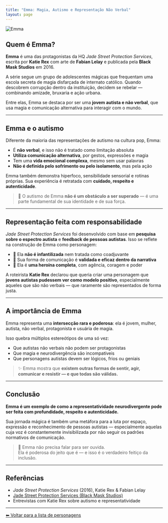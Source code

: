 ```yaml
---
title: "Emma: Magia, Autismo e Representação Não Verbal"
layout: page
---
```


![Emma](https://itxesco.github.io/assets/figuras/autismo/Emma.jpeg)

## Quem é Emma?

**Emma** é uma das protagonistas da HQ *Jade Street Protection Services*, escrita por **Katie Rex** com arte de **Fabian Lelay** e publicada pela **Black Mask Studios** em 2016.

A série segue um grupo de adolescentes mágicas que frequentam uma escola secreta de magia disfarçada de internato católico. Quando descobrem corrupção dentro da instituição, decidem se rebelar — combinando amizade, bruxaria e ação urbana.

Entre elas, Emma se destaca por ser uma **jovem autista e não verbal**, que usa magia e comunicação alternativa para interagir com o mundo.

---

## Emma e o autismo

Diferente da maioria das representações de autismo na cultura pop, Emma:

- É **não verbal**, e isso não é tratado como limitação absoluta  
- **Utiliza comunicação alternativa**, por gestos, expressões e magia  
- Tem uma **vida emocional complexa**, mesmo sem usar palavras  
- **Não é definida pelo sofrimento ou pelo isolamento**, mas pela ação

Emma também demonstra hiperfoco, sensibilidade sensorial e rotinas próprias. Sua experiência é retratada com **cuidado, respeito e autenticidade**.

> 🧠 O autismo de Emma **não é um obstáculo a ser superado** — é uma parte fundamental de sua identidade e de sua força.

---

## Representação feita com responsabilidade

*Jade Street Protection Services* foi desenvolvido com base em **pesquisa sobre o espectro autista** e **feedback de pessoas autistas**. Isso se reflete na construção de Emma como personagem:

- 🧩 Ela **não é infantilizada** nem tratada como coadjuvante  
- 💬 Sua forma de comunicação é **validada e eficaz dentro da narrativa**  
- 🌟 Ela é **uma heroína completa**, com agência, coragem e poder

A roteirista **Katie Rex** declarou que queria criar uma personagem que **jovens autistas pudessem ver como modelo positivo**, especialmente aqueles que são não verbais — que raramente são representados de forma justa.

---

## A importância de Emma

Emma representa uma **intersecção rara e poderosa**: ela é jovem, mulher, autista, não verbal, protagonista e usuária de magia.

Isso quebra múltiplos estereótipos de uma só vez:

- Que autistas não verbais não podem ser protagonistas  
- Que magia e neurodivergência são incompatíveis  
- Que personagens autistas devem ser lógicos, frios ou geniais

> ✨ Emma mostra que **existem outras formas de sentir, agir, comunicar e resistir — e que todas são válidas.**

---

## Conclusão

**Emma é um exemplo de como a representatividade neurodivergente pode ser feita com profundidade, respeito e autenticidade.**

Sua jornada mágica é também uma metáfora para a luta por espaço, expressão e reconhecimento de pessoas autistas — especialmente aquelas cuja voz é constantemente invisibilizada por não seguir os padrões normativos de comunicação.

> 🔮 Emma não precisa falar para ser ouvida.  
> Ela é poderosa do jeito que é — e isso é o verdadeiro feitiço da inclusão.

---

## Referências

- *Jade Street Protection Services* (2016), Katie Rex & Fabian Lelay  
- [Jade Street Protection Services (Black Mask Studios)](https://blackmaskstudios.com/jade-street-protection-services/)  
- Entrevistas com Katie Rex sobre autismo e representatividade

---

[⬅ Voltar para a lista de personagens](/pages/autismo/superherois.html)
